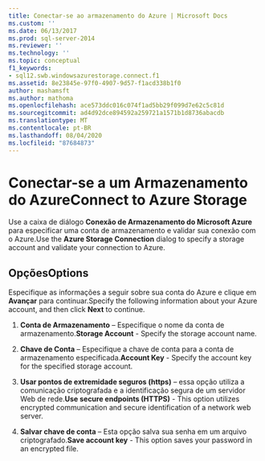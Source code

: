 ```yaml
---
title: Conectar-se ao armazenamento do Azure | Microsoft Docs
ms.custom: ''
ms.date: 06/13/2017
ms.prod: sql-server-2014
ms.reviewer: ''
ms.technology: ''
ms.topic: conceptual
f1_keywords:
- sql12.swb.windowsazurestorage.connect.f1
ms.assetid: 8e23845e-97f0-4907-9d57-f1acd338b1f0
author: mashamsft
ms.author: mathoma
ms.openlocfilehash: ace573ddc016c074f1ad5bb29f099d7e62c5c81d
ms.sourcegitcommit: ad4d92dce894592a259721a1571b1d8736abacdb
ms.translationtype: MT
ms.contentlocale: pt-BR
ms.lasthandoff: 08/04/2020
ms.locfileid: "87684873"
---
```

# <a name="connect-to-azure-storage"></a><span data-ttu-id="11430-102">Conectar-se a um Armazenamento do Azure</span><span class="sxs-lookup"><span data-stu-id="11430-102">Connect to Azure Storage</span></span>
  <span data-ttu-id="11430-103">Use a caixa de diálogo **Conexão de Armazenamento do Microsoft Azure** para especificar uma conta de armazenamento e validar sua conexão com o Azure.</span><span class="sxs-lookup"><span data-stu-id="11430-103">Use the **Azure Storage Connection** dialog to specify a storage account and validate your connection to Azure.</span></span>  
  
## <a name="options"></a><span data-ttu-id="11430-104">Opções</span><span class="sxs-lookup"><span data-stu-id="11430-104">Options</span></span>  
 <span data-ttu-id="11430-105">Especifique as informações a seguir sobre sua conta do Azure e clique em **Avançar** para continuar.</span><span class="sxs-lookup"><span data-stu-id="11430-105">Specify the following information about your Azure account, and then click **Next** to continue.</span></span>  
  
1.  <span data-ttu-id="11430-106">**Conta de Armazenamento** – Especifique o nome da conta de armazenamento.</span><span class="sxs-lookup"><span data-stu-id="11430-106">**Storage Account** - Specify the storage account name.</span></span>  
  
2.  <span data-ttu-id="11430-107">**Chave de Conta** – Especifique a chave de conta para a conta de armazenamento especificada.</span><span class="sxs-lookup"><span data-stu-id="11430-107">**Account Key** - Specify the account key for the specified storage account.</span></span>  
  
3.  <span data-ttu-id="11430-108">**Usar pontos de extremidade seguros (https)** – essa opção utiliza a comunicação criptografada e a identificação segura de um servidor Web de rede.</span><span class="sxs-lookup"><span data-stu-id="11430-108">**Use secure endpoints (HTTPS)** - This option utilizes encrypted communication and secure identification of a network web server.</span></span>  
  
4.  <span data-ttu-id="11430-109">**Salvar chave de conta** – Esta opção salva sua senha em um arquivo criptografado.</span><span class="sxs-lookup"><span data-stu-id="11430-109">**Save account key** - This option saves your password in an encrypted file.</span></span>  
  
  
